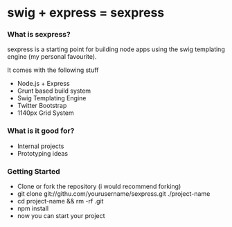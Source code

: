 # swig + express = sexpress

### What is sexpress?

sexpress is a starting point for building node apps using the swig
templating engine (my personal favourite).

It comes with the following stuff

- Node.js + Express
- Grunt based build system
- Swig Templating Engine
- Twitter Bootstrap
- 1140px Grid System

### What is it good for?
- Internal projects
- Prototyping ideas

### Getting Started

- Clone or fork the repository (i would recommend forking)
- git clone git://githu.com/yourusername/sexpress.git ./project-name
- cd project-name && rm -rf .git
- npm install
- now you can start your project
